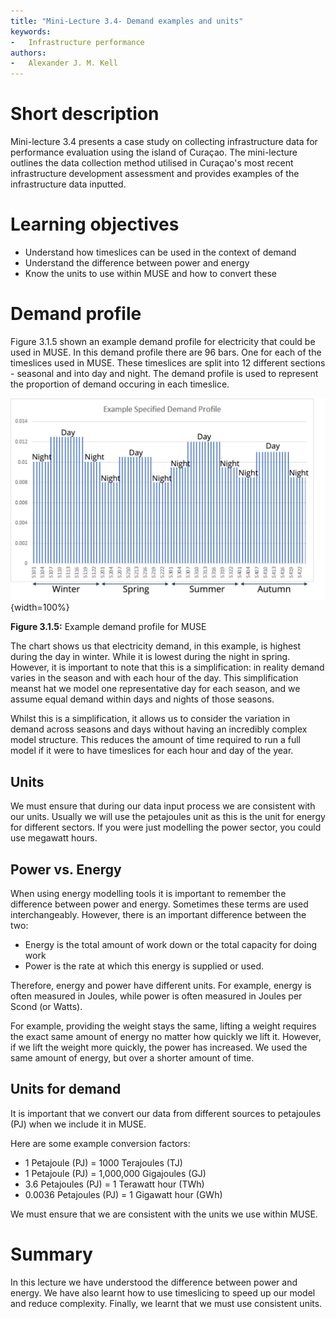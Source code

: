 ```yaml
---
title: "Mini-Lecture 3.4- Demand examples and units"
keywords:
-   Infrastructure performance
authors:
-   Alexander J. M. Kell
---
```


# Short description

Mini-lecture 3.4 presents a case study on collecting infrastructure data
for performance evaluation using the island of Curaçao. The mini-lecture
outlines the data collection method utilised in Curaçao's most recent
infrastructure development assessment and provides examples of the
infrastructure data inputted.

# Learning objectives

- Understand how timeslices can be used in the context of demand
- Understand the difference between power and energy
- Know the units to use within MUSE and how to convert these

# Demand profile

Figure 3.1.5 shown an example demand profile for electricity that could be used in MUSE. In this demand profile there are 96 bars. One for each of the timeslices used in MUSE. These timeslices are split into 12 different sections - seasonal and into day and night. The demand profile is used to represent the proportion of demand occuring in each timeslice. 

![](assets/Figure_3.1.5.png){width=100%}

**Figure 3.1.5:** Example demand profile for MUSE

The chart shows us that electricity demand, in this example, is highest during the day in winter. While it is lowest during the night in spring. However, it is important to note that this is a simplification: in reality demand varies in the season and with each hour of the day. This simplification meanst hat we model one representative day for each season, and we assume equal demand within days and nights of those seasons. 

Whilst this is a simplification, it allows us to consider the variation in demand across seasons and days without having an incredibly complex model structure. This reduces the amount of time required to run a full model if it were to have timeslices for each hour and day of the year.

## Units

We must ensure that during our data input process we are consistent with our units. Usually we will use the petajoules unit as this is the unit for energy for different sectors. If you were just modelling the power sector, you could use megawatt hours. 

## Power vs. Energy

When using energy modelling tools it is important to remember the difference between power and energy. Sometimes these terms are used interchangeably. However, there is an important difference between the two:

- Energy is the total amount of work down or the total capacity for doing work
- Power is the rate at which this energy is supplied or used. 

Therefore, energy and power have different units. For example, energy is often measured in Joules, while power is often measured in Joules per Scond (or Watts). 

For example, providing the weight stays the same, lifting a weight requires the exact same amount of energy no matter how quickly we lift it. However, if we lift the weight more quickly, the power has increased. We used the same amount of energy, but over a shorter amount of time. 

## Units for demand

It is important that we convert our data from different sources to petajoules (PJ) when we include it in MUSE. 

Here are some example conversion factors:

- 1 Petajoule (PJ) = 1000 Terajoules (TJ)
- 1 Petajoule (PJ) = 1,000,000 Gigajoules (GJ)
- 3.6 Petajoules (PJ) = 1 Terawatt hour (TWh)
- 0.0036 Petajoules (PJ) = 1 Gigawatt hour (GWh)

We must ensure that we are consistent with the units we use within MUSE.

# Summary

In this lecture we have understood the difference between power and energy. We have also learnt how to use timeslicing to speed up our model and reduce complexity. Finally, we learnt that we must use consistent units.